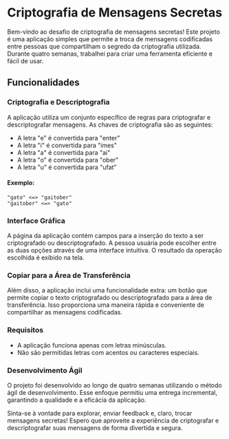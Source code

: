 # Criptografia de Mensagens Secretas

Bem-vindo ao desafio de criptografia de mensagens secretas! Este projeto é uma aplicação simples que permite a troca de mensagens codificadas entre pessoas que compartilham o segredo da criptografia utilizada. Durante quatro semanas, trabalhei para criar uma ferramenta eficiente e fácil de usar.

## Funcionalidades
### Criptografia e Descriptografia

A aplicação utiliza um conjunto específico de regras para criptografar e descriptografar mensagens. As chaves de criptografia são as seguintes:

  *  A letra "e" é convertida para "enter"
  *  A letra "i" é convertida para "imes"
  *  A letra "a" é convertida para "ai"
  *  A letra "o" é convertida para "ober"
  *  A letra "u" é convertida para "ufat"

#### Exemplo:

    "gato" <=> "gaitober"
    "gaitober" <=> "gato"

### Interface Gráfica

A página da aplicação contém campos para a inserção do texto a ser criptografado ou descriptografado. A pessoa usuária pode escolher entre as duas opções através de uma interface intuitiva. O resultado da operação escolhida é exibido na tela.
### Copiar para a Área de Transferência

Além disso, a aplicação inclui uma funcionalidade extra: um botão que permite copiar o texto criptografado ou descriptografado para a área de transferência. Isso proporciona uma maneira rápida e conveniente de compartilhar as mensagens codificadas.
### Requisitos

  *  A aplicação funciona apenas com letras minúsculas.
  *  Não são permitidas letras com acentos ou caracteres especiais.

### Desenvolvimento Ágil

O projeto foi desenvolvido ao longo de quatro semanas utilizando o método ágil de desenvolvimento. Esse enfoque permitiu uma entrega incremental, garantindo a qualidade e a eficácia da aplicação.

Sinta-se à vontade para explorar, enviar feedback e, claro, trocar mensagens secretas! Espero que aproveite a experiência de criptografar e descriptografar suas mensagens de forma divertida e segura.
